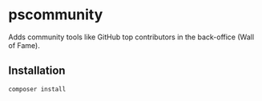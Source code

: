 # pscommunity

Adds community tools like GitHub top contributors in the back-office (Wall of Fame).

## Installation

`composer install`
